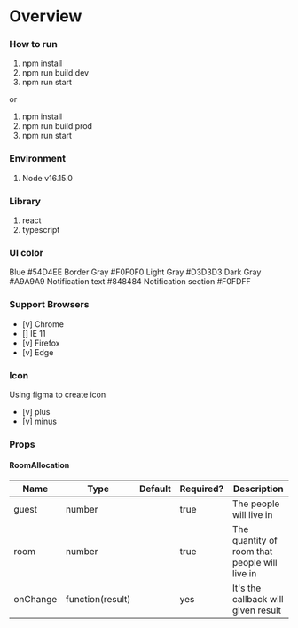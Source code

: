 # Overview

### How to run

1. npm install
2. npm run build:dev
3. npm run start

or

1. npm install
2. npm run build:prod
3. npm run start

### Environment

1. Node v16.15.0

### Library

1. react
2. typescript

### UI color

Blue #54D4EE
Border Gray #F0F0F0
Light Gray #D3D3D3
Dark Gray #A9A9A9
Notification text #848484
Notification section #F0FDFF

### Support Browsers

- [v] Chrome
- [] IE 11
- [v] Firefox
- [v] Edge

### Icon

Using figma to create icon

- [v] plus
- [v] minus

### Props

#### RoomAllocation
| Name        | Type                        | Default | Required? | Description                                                                                                       |
| ----------- | --------------------------- | ------- | --------- | ----------------------------------------------------------------------------------------------------------------- |
| guest          | number                      |         | true     | The people will live in                                                             |
| room | number                      |         | true     | The quantity of room that people will live in |
| onChange  | function(result) |         | yes       | It's the callback will given result                                          |